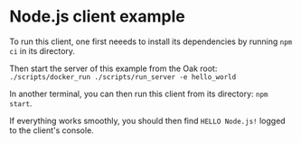 # Node.js client example

To run this client, one first neeeds to install its dependencies by running
`npm ci` in its directory.

Then start the server of this example from the Oak root:
`./scripts/docker_run ./scripts/run_server -e hello_world`

In another terminal, you can then run this client from its directory:
`npm start`.

If everything works smoothly, you should then find `HELLO Node.js!` logged to
the client's console.
